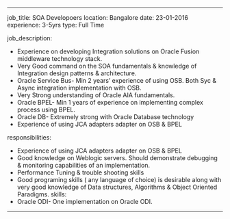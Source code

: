 ---

job_title: SOA Developoers
location: Bangalore
date: 23-01-2016
experience: 3-5yrs
type: Full Time

job_description:  
 - Experience on developing Integration solutions on Oracle Fusion middleware technology stack.
 - Very Good command on the SOA fundamentals & knowledge of Integration design patterns & architecture.
 - Oracle Service Bus- Min 2 years’ experience of using OSB. Both Syc & Async integration implementation with OSB.
 - Very Strong understanding of Oracle AIA fundamentals.
 - Oracle BPEL- Min 1 years of experience on implementing complex process using BPEL.
 - Oracle DB- Extremely strong with Oracle Database technology
 - Experience  of using JCA adapters adapter on OSB & BPEL

responsibilities: 
 - Experience  of using JCA adapters adapter on OSB & BPEL
 - Good knowledge on Weblogic servers. Should demonstrate debugging & monitoring capabilities of an implementation.
 - Performance Tuning & trouble shooting skills
 - Good programing skills ( any language of choice) is desirable along with very good knowledge of Data structures, Algorithms & Object Oriented Paradigms.
skills: 
 - Oracle ODI- One implementation on Oracle ODI.
    
---